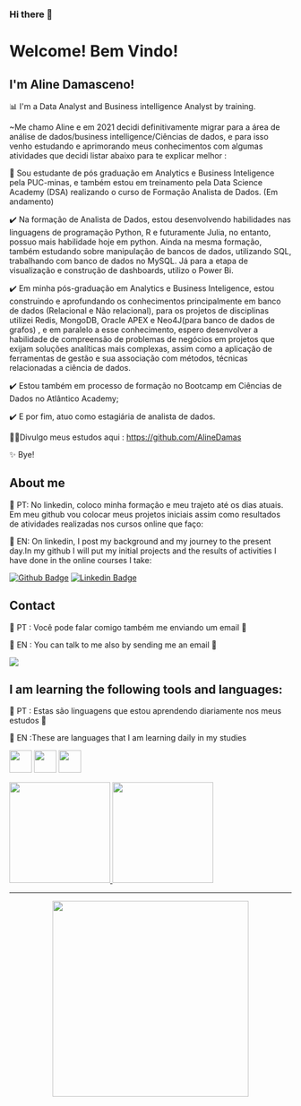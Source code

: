 ### Hi there 👋

# Welcome! Bem Vindo!

## I'm Aline Damasceno!
📊 I'm a Data Analyst and Business intelligence Analyst by training.

~Me chamo Aline e em 2021 decidi definitivamente migrar para a área de análise de dados/business intelligence/Ciências de dados, e para isso venho estudando e aprimorando meus conhecimentos com algumas atividades que decidi listar abaixo para te explicar melhor : 

🚀 Sou estudante de pós graduação em Analytics e Business Inteligence pela PUC-minas, e também estou em treinamento pela Data Science Academy (DSA) realizando o curso de Formação Analista de Dados. (Em andamento)

✔️ Na formação de Analista de Dados, estou desenvolvendo habilidades nas linguagens de programação Python, R e futuramente Julia, no entanto, possuo mais habilidade hoje em python. Ainda na mesma formação, também estudando sobre manipulação de bancos de dados, utilizando SQL, trabalhando com banco de dados no MySQL. Já para a etapa de visualização e construção de dashboards, utilizo o Power Bi.

✔️ Em minha pós-graduação em Analytics e Business Inteligence, estou construindo e aprofundando os conhecimentos principalmente em banco de dados (Relacional e Não relacional), para os projetos de disciplinas utilizei Redis, MongoDB, Oracle APEX e Neo4J(para banco de dados de grafos) , e em paralelo a esse conhecimento, espero desenvolver a habilidade de compreensão de problemas de negócios em projetos que exijam soluções analíticas mais complexas, assim como a aplicação de ferramentas de gestão e sua associação com métodos, técnicas relacionadas a ciência de dados. 

✔️ Estou também em processo de formação no Bootcamp em Ciências de Dados no Atlântico Academy;

✔️ E por fim, atuo como estagiária de analista de dados.

 👩‍💻Divulgo meus estudos aqui : https://github.com/AlineDamas

✨ Bye!

## About me

:diamond_shape_with_a_dot_inside: PT: No linkedin, coloco minha formação e meu trajeto até os dias atuais. Em meu github vou colocar meus projetos iniciais assim como resultados de atividades realizadas
nos cursos online que faço:

:diamond_shape_with_a_dot_inside: EN: On linkedin, I post my background and my journey to the present day.In my github I will put my initial projects and the results of activities I have done
in the online courses I take:

[![Github Badge](https://img.shields.io/badge/-Github-000?style=flat-square&logo=Github&logoColor=white&link=https://github.com/AlineDamas)](https://github.com/AlineDamas) [![Linkedin Badge](https://img.shields.io/badge/-LinkedIn-blue?style=flat-square&logo=Linkedin&logoColor=white&link=https://linkedin.com/in/aline-damasceno-111144aa/)]( https://linkedin.com/in/aline-damasceno-111144aa/)

## Contact

:diamond_shape_with_a_dot_inside: PT :
Você pode falar comigo também me enviando um email  🔽

:diamond_shape_with_a_dot_inside: EN :
You can talk to me also by sending me an email 🔽
<div>
<a href = "mailto:alimoreiradamas@gmail.com"><img src="https://img.shields.io/badge/Gmail-D14836?style=for-the-badge&logo=gmail&logoColor=white" target="_blank"></a>
</div>
    
## I am learning the following tools and languages: 

:diamond_shape_with_a_dot_inside: PT : Estas são linguagens que estou aprendendo diariamente nos meus estudos 🔽

:diamond_shape_with_a_dot_inside: EN :These are languages that I am learning daily in my studies

<img src="https://cdn.jsdelivr.net/gh/devicons/devicon/icons/python/python-original-wordmark.svg" width="40" height="40"/> <img src="https://cdn.jsdelivr.net/gh/devicons/devicon/icons/rstudio/rstudio-original.svg" width="40" height="40" /> <img src="https://cdn.jsdelivr.net/gh/devicons/devicon/icons/microsoftsqlserver/microsoftsqlserver-plain-wordmark.svg" width="40" height="40"/>


<div>
<a href="https://github.com/AlineDamas">
<img height="180em" src="https://github-readme-stats.vercel.app/api/top-langs/?username=AlineDamas&layout=compact&langs_count=7&theme=dracula"/>
<img height="180em" src="https://github-readme-stats.vercel.app/api?username=AlineDamas&show_icons=true&theme=dracula&include_all_commits=true&count_private=true"/>
</div>
 
 --------------------------------------------------------------------------------------------------------------------------------------------------------------------
<Thanks for you visit>

<p 
   align="center">
  <img src="https://tenor.com/view/%E6%8B%9C%E6%8B%9C-%E5%86%8D%E8%A7%81-%E5%90%B9%E6%B0%94%E7%90%83-bye-balloon-gif-13939459.gif" width="350">
</p>

